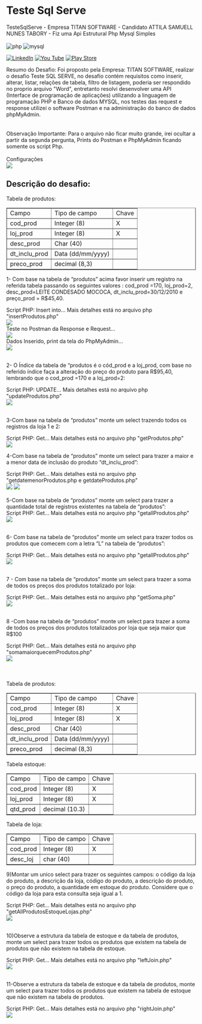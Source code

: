 
<h1>  Teste Sql Serve </h1>
TesteSqlServe - Empresa TITAN SOFTWARE - Candidato ATTILA SAMUELL NUNES TABORY - Fiz uma Api Estrutural Php Mysql Simples

<div style="display:inline_block"><br/>
  <img align"center" alt="php" src="https://img.shields.io/badge/PHP-777BB4?style=for-the-badge&logo=php&logoColor=white"/>
  <img align"center" alt="mysql" src="https://img.shields.io/badge/MySQL-00000F?style=for-the-badge&logo=mysql&logoColor=white"/>
  
  
 
</div>

[![LinkedIn ](https://img.shields.io/badge/LinkedIn-0077B5?style=for-the-badge&logo=linkedin&logoColor=white)](https://www.linkedin.com/in/attila-samuell-98291216b/)
[![You Tube](https://img.shields.io/badge/YouTube-FF0000?style=for-the-badge&logo=youtube&logoColor=white)](https://www.youtube.com/channel/UCuX9fZZa3eR4LACYTPVZg5A/videos)
[![Play Store](https://img.shields.io/badge/Google_Play-414141?style=for-the-badge&logo=google-play&logoColor=white)](https://play.google.com/store/apps/details?id=attila.QRCodeGeradorLeitor&hl=pt_BR&gl=US)
<br>

<div>Resumo do Desafio: Foi proposto pela Empresa: TITAN SOFTWARE, realizar o desafio Teste SQL SERVE, no desafio contém requisitos como inserir, alterar, listar, relações de tabela, filtro de listagem, poderia ser respondido no proprio arquivo "Word", entretanto resolvi desenvolver uma API (Interface de programação de aplicações) utilizando a linguagem de programação PHP e Banco de dados MYSQL, nos testes das request e response utilizei o software Postman e na administração do banco de dados phpMyAdmin. </div>
<br>
<br>
<div>Observação Importante: Para o arquivo não ficar muito grande, irei ocultar a partir da segunda pergunta, Prints do Postman e PhpMyAdmin ficando somente os script Php.</div>

<br>

<div> Configurações </div>
<img src="https://user-images.githubusercontent.com/76443540/143707989-2c47b227-0120-46dd-bfec-33fc25892f68.png" />
<br>

<h2> Descrição do desafio:</h2>

<div>Tabela de produtos:</div>

<table border="1">
    <tr>
        <td>Campo</td>
        <td>Tipo de campo</td>
        <td>Chave</td>
    </tr>
    <tr>
        <td>cod_prod</td>
        <td>Integer (8)</td>
        <td>X</td>
    </tr>
    <tr>
        <td>loj_prod</td>
        <td>Integer (8)</td>
        <td>X</td>
    </tr>
  
   <tr>
        <td>desc_prod</td>
        <td>Char (40)</td>
        <td></td>
    </tr>
   <tr>
        <td>dt_inclu_prod</td>
        <td>Data (dd/mm/yyyy)</td>
        <td></td>
    </tr>
   <tr>
        <td>preco_prod</td>
        <td>decimal (8,3)</td>
        <td></td>
    </tr>
</table>

1- Com base na tabela de “produtos” acima favor inserir um registro na referida tabela passando os seguintes valores : cod_prod =170, loj_prod=2, desc_prod=LEITE CONDESADO MOCOCA, dt_inclu_prod=30/12/2010  e preço_prod = R$45,40.

<div> Script PHP: Insert into... Mais detalhes está no arquivo php "insertProdutos.php"</div>
<img src="https://user-images.githubusercontent.com/76443540/143713676-ec41f078-b410-4d82-8e26-4a9d62a825cf.png" />

<div> Teste no Postman da Response e Request...</div>
<img src="https://user-images.githubusercontent.com/76443540/143718761-133ead63-22a0-4d7e-a160-b6bcdea6121e.png" />

<div> Dados Inserido, print da tela do PhpMyAdmin...</div>
<img src="https://user-images.githubusercontent.com/76443540/143718909-ee9bae5d-367e-48be-acaa-1d38ec84d189.png" />

<br>
<br>

2- O Índice da tabela  de “produtos é o cód_prod e a loj_prod, com base no referido índice faça a alteração do preço do produto para R$95,40, lembrando que 
o cod_prod =170 e a loj_prod=2: 


<div> Script PHP: UPDATE... Mais detalhes está no arquivo php "updateProdutos.php"</div>
<img src="https://user-images.githubusercontent.com/76443540/143719125-be004218-e8a2-4c05-acf3-b5fd6a46a1af.png" />

<br>
<br>

3-Com base na tabela de “produtos” monte um select trazendo todos os registros da loja 1 e 2:
<div> Script PHP: Get... Mais detalhes está no arquivo php "getProdutos.php"</div>
<img src="https://user-images.githubusercontent.com/76443540/143720068-22b650f9-5e02-4743-a60f-cfd497d80e02.png" />

4-Com base na tabela de “produtos” monte um select para trazer a maior e a menor data  de inclusão do produto “dt_inclu_prod”:


<div> Script PHP: Get... Mais detalhes está no arquivo php "getdatemenorProdutos.php   e  getdateProdutos.php"</div>
<img src="https://user-images.githubusercontent.com/76443540/143720198-c90cf331-1029-4d9f-9b48-e71520a42121.png" />
<img src="https://user-images.githubusercontent.com/76443540/143720325-9ae49777-9c73-47cd-af02-e4ceb6d4aec9.png" />
<br>
<br>
5-Com base na tabela de “produtos” monte um select para trazer a quantidade total de registros existentes na tabela de “produtos”:

<div> Script PHP: Get... Mais detalhes está no arquivo php "getallProdutos.php"</div>
<img src="https://user-images.githubusercontent.com/76443540/143720549-52a03646-121e-4571-8891-638db8b94a29.png" />
<br>
<br>

6- Com base na tabela de “produtos” monte um select para trazer todos os produtos que comecem com a letra “L” na tabela de “produtos”:

<div> Script PHP: Get... Mais detalhes está no arquivo php "getallProdutos.php"</div>
<img src="https://user-images.githubusercontent.com/76443540/143721088-bcc9f4e9-ef57-428c-9dee-74e242544cf5.png" />
<br>
<br>

7 - Com base na tabela de “produtos” monte um select para trazer a soma de todos os preços dos produtos totalizado por loja:

<div> Script PHP: Get... Mais detalhes está no arquivo php "getSoma.php"</div>
<img src="https://user-images.githubusercontent.com/76443540/143721044-3da50d35-373b-4fb1-b954-14f8a125a1d0.png" />
<br>
<br>



8 -Com base na tabela de “produtos” monte um select para trazer a soma de todos os preços dos produtos totalizados por loja que seja maior que R$100
<div> Script PHP: Get... Mais detalhes está no arquivo php "somamaiorquecemProdutos.php"</div>
<img src="https://user-images.githubusercontent.com/76443540/143721225-fb9c6b4c-0e5b-4f02-8298-9ec662e32b9f.png" />

<br>
<br>
<br>
<br>

<div>Tabela de produtos:</div>

<table border="1">
    <tr>
        <td>Campo</td>
        <td>Tipo de campo</td>
        <td>Chave</td>
    </tr>
    <tr>
        <td>cod_prod</td>
        <td>Integer (8)</td>
        <td>X</td>
    </tr>
    <tr>
        <td>loj_prod</td>
        <td>Integer (8)</td>
        <td>X</td>
    </tr>
  
   <tr>
        <td>desc_prod</td>
        <td>Char (40)</td>
        <td></td>
    </tr>
   <tr>
        <td>dt_inclu_prod</td>
        <td>Data (dd/mm/yyyy)</td>
        <td></td>
    </tr>
   <tr>
        <td>preco_prod</td>
        <td>decimal (8,3)</td>
        <td></td>
    </tr>
</table>

<div>Tabela estoque:</div>

<table border="1">
    <tr>
        <td>Campo</td>
        <td>Tipo de campo</td>
        <td>Chave</td>
    </tr>
    <tr>
        <td>cod_prod</td>
        <td>Integer (8)</td>
        <td>X</td>
    </tr>
    <tr>
        <td>loj_prod</td>
        <td>Integer (8)</td>
        <td>X</td>
    </tr>
  
   <tr>
        <td>qtd_prod</td>
        <td>decimal (10.3)</td>
        <td></td>
    </tr>
   
</table>

<div>Tabela de loja:</div>

<table border="1">
    <tr>
        <td>Campo</td>
        <td>Tipo de campo</td>
        <td>Chave</td>
    </tr>
    <tr>
        <td>cod_prod</td>
        <td>Integer (8)</td>
        <td>X</td>
    </tr>
    <tr>
        <td>desc_loj</td>
        <td>char (40)</td>
        <td></td>
    </tr>
  
   
</table>


9)Montar um unico select para trazer os seguintes campos: o código da loja do produto, a descrição da loja, código do produto, a descrição do produto, o preço do produto, a quantidade em estoque do produto. Considere  que o código da loja para esta consulta seja igual a 1.

<div> Script PHP: Get... Mais detalhes está no arquivo php "getAllProdutosEstoqueLojas.php"</div>
<img src="https://user-images.githubusercontent.com/76443540/143722220-29ff3e7c-46ff-4017-bee2-24ca65f61cdd.png" />

<br>
<br>

10)Observe a estrutura da tabela de estoque e da tabela de produtos, monte um select para trazer todos os produtos que existem na tabela de produtos que não existem na tabela de estoque.

<div> Script PHP: Get... Mais detalhes está no arquivo php "leftJoin.php"</div>
<img src="https://user-images.githubusercontent.com/76443540/143722277-8d883674-e229-4dba-a888-44beccb748cb.png" />

<br>
<br>

11-Observe a estrutura da tabela de estoque e da tabela de produtos, monte um select para trazer todos os produtos que existem na tabela de estoque que não existem na tabela de produtos.

<div> Script PHP: Get... Mais detalhes está no arquivo php "rightJoin.php"</div>
<img src="https://user-images.githubusercontent.com/76443540/143722316-30b63139-9b09-408e-8b1f-b99ccc297b11.png" />


<br>
<br>









